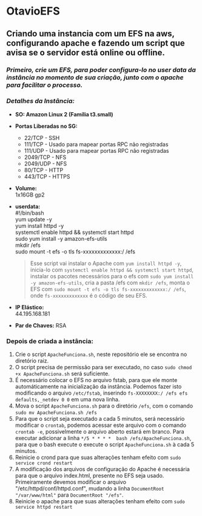 # OtavioEFS
## Criando uma instancia com um EFS na aws, configurando apache e fazendo um script que avisa se o servidor está online ou offline. 

### *Primeiro, crie um EFS, para poder configura-lo no user data da instância no momento de sua criação, junto com o apache para facilitar o processo.*

### *Detalhes da Instância:* 
  - **SO: Amazon Linux 2 (Família t3.small)**

  - **Portas Liberadas no SG:**
    * 22/TCP - SSH
    * 111/TCP - Usado para mapear portas RPC não registradas  
    * 111/UDP - Usado para mapear portas RPC não registradas  
    * 2049/TCP - NFS
    * 2049/UDP - NFS
    * 80/TCP - HTTP
    * 443/TCP - HTTPS
  
  - **Volume:**  
    1x16GB gp2

  - **userdata:**  
    #!/bin/bash  
    yum update -y  
    yum install httpd -y  
    systemctl enable httpd && systemctl start httpd  
    sudo yum install -y amazon-efs-utils  
    mkdir /efs  
    sudo mount -t efs -o tls fs-xxxxxxxxxxxxx:/ /efs  
    >Esse script vai instalar o Apache com `yum install httpd -y`, inicia-lo com `systemctl enable httpd && systemctl start httpd`, instalar os pacotes necessários para o efs com `sudo yum install -y amazon-efs-utils`, cria a pasta /efs com `mkdir /efs`, monta o EFS com `sudo mount -t efs -o tls fs-xxxxxxxxxxxxx:/ /efs`, onde `fs-xxxxxxxxxxxxx` é o código de seu EFS.
    
  - **IP Elástico:**  
    44.195.168.181
    
  - **Par de Chaves:**
    RSA
    
### **Depois de criada a instância:**
  1. Crie o script `ApacheFunciona.sh`, neste repositório ele se encontra no diretório raiz. 
  2. O script precisa de permissão para ser executado, no caso `sudo chmod +x ApacheFunciona.sh` será suficiente.
  3. É necessário colocar o EFS no arquivo fstab, para que ele monte automáticamente na inicialização da instância. Podemos fazer isto modificando o arquivo `/etc/fstab`, inserindo `fs-XXXXXXXX:/ /efs efs defaults,_netdev 0 0` em uma nova linha.
  4. Mova o script `ApacheFunciona.sh` para o diretório `/efs`, com o comando `sudo mv ApacheFunciona.sh /efs` 
  5. Para que o script seja executado a cada 5 minutos, será necessário modificar o `crontab`, podemos acessar este arquivo com o comando `crontab -e`, possivelmente o arquivo aberto estará em branco. Para executar adicionar a linha `*/5 * * * *  bash /efs/ApacheFunciona.sh`, para que o bash execute o execute o script `ApacheFunciona.sh` à cada 5 minutos.
  6. Reinicie o crond para que suas alterações tenham efeito com `sudo service crond restart`
  7. A modificação dos arquivos de configuração do Apache é necessária para que o arquivo index.html, presente no EFS seja usado. Primeiramente devemos modificar o arquivo "/etc/httpd/conf/httpd.conf", mudando a linha `DocumentRoot "/var/www/html"` para `DocumentRoot "/efs"`.
  8. Reinicie o apache para que suas alterações tenham efeito com `sudo service httpd restart`

